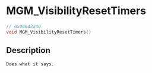 # MGM_VisibilityResetTimers
```c
// 0x00642340
void MGM_VisibilityResetTimers()
```
## Description
```
Does what it says.
```
